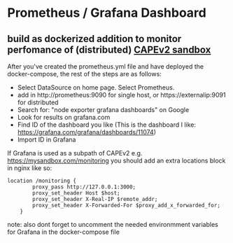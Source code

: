 # Prometheus / Grafana Dashboard

## build as dockerized addition to monitor perfomance of (distributed) [CAPEv2 sandbox ](https://github.com/kevoreilly/CAPEv2) 

After you've created the prometheus.yml file and have deployed the docker-compose, the rest of the steps are as follows:

- Select DataSource on home page. Select Prometheus.
- add in http://prometheus:9090 for single host, or https://externalip:9091 for distributed
- Search for: "node exporter grafana dashboards" on Google
- Look for results on grafana.com
- Find ID of the dashboard you like
(This is the dashboard I like: https://grafana.com/grafana/dashboards/11074)
- Import ID in Grafana

If Grafana is used as a subpath of CAPEv2 e.g. https://mysandbox.com/monitoring
you should add an extra locations block in nginx like so:
``` 
location /monitoring {
        proxy_pass http://127.0.0.1:3000;
        proxy_set_header Host $host;
        proxy_set_header X-Real-IP $remote_addr;
        proxy_set_header X-Forwarded-For $proxy_add_x_forwarded_for;
    }
```
note: also dont forget to uncomment the needed environmment variables for Grafana in the docker-compose file

